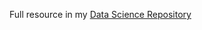 Full resource in my <a href="https://github.com/PrachetShah/Data-Science">Data Science Repository</a>
